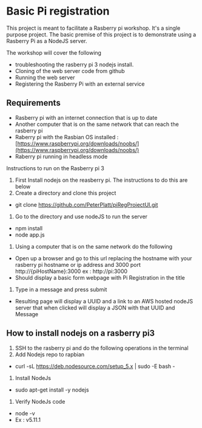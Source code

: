 # Basic Pi registration
This project is meant to facilitate a Rasberry pi workshop. It's a single purpose project. The basic premise of this project is to demonstrate using a Rasberry Pi as a NodeJS server.

The workshop will cover the following
* troubleshooting the rasberry pi 3 nodejs install.
* Cloning of the web server code from github
* Running the web server
* Registering the Rasberry Pi with an external service 

## Requirements
* Rasberry pi with an internet connection that is up to date
* Another computer that is on the same network that can reach the rasberry pi
* Raberry pi with the Rasbian OS installed : [https://www.raspberrypi.org/downloads/noobs/](https://www.raspberrypi.org/downloads/noobs/)
* Raberry pi running in headless mode 

Instructions to run on the Rasberry pi 3
1. First Install nodejs on the reasberry pi. The instructions to do this are below
1. Create a directory and clone this project 
* git clone https://github.com/PeterPlatt/piRegProjectUI.git
1. Go to the directory and use nodeJS to run the server
* npm install
* node app.js
1. Using a computer that is on the same network do the following
* Open up a browser and go to this url replacing the hostname with your rasberry pi hostname or ip address and 3000 port http://{piHostName}:3000 ex : http://pi:3000
* Should display a basic form webpage with Pi Registration  in the title 
1. Type in a message and press submit
* Resulting page will display a UUID and a link to an AWS hosted nodeJS server that when clicked will display a JSON with that UUID and Message

## How to install nodejs on a rasberry pi3
1. SSH to the rasberry pi and do the following operations in the terminal
1. Add Nodejs repo to rapbian
* curl -sL https://deb.nodesource.com/setup_5.x | sudo -E bash -
1. Install NodeJs
* sudo apt-get install -y nodejs
1. Verify NodeJs code
* node -v
* Ex : v5.11.1


